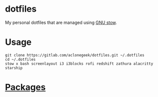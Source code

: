 # dotfiles
My personal dotfiles that are managed using [GNU stow](https://www.gnu.org/software/stow/).

# Usage
``` shell
git clone https://gitlab.com/aclonegeek/dotfiles.git ~/.dotfiles
cd ~/.dotfiles
stow x bash screenlayout i3 i3blocks rofi redshift zathura alacritty starship
```

# [Packages](packages)
